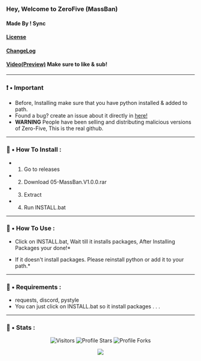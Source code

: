 ### Hey, Welcome to ZeroFive (MassBan)
#### Made By ! Sync
#### [License](https://github.com/asynncc/Zero-Five/blob/main/LICENSE)
#### [ChangeLog](https://github.com/asynncc/Zero-Five/blob/main/ChangeLog.md)
#### [Video(Preview)](https://www.youtube.com/watch?v=sXe-XKrK6wU) Make sure to like & sub!
___

### ❗ • Important
* Before, Installing make sure that you have python installed & added to path.
* Found a bug? create an issue about it directly in [here!](https://github.com/asynncc/Zero-Five/issues/new/choose)
* **WARNING** People have been selling and distributing malicious versions of Zero-Five, This is the real github. 
___

### 🎪 • How To Install : 
* 1. Go to releases
* 2. Download 05-MassBan.V1.0.0.rar
* 3. Extract 
* 4. Run INSTALL.bat
___

### 🧠 • How To Use :
* Click on INSTALL.bat, Wait till it installs packages, After Installing Packages your done!*

* If it doesn't install packages. Please reinstall python or add it to your path.*
___


### 🌱 • Requirements : 
* requests, discord, pystyle
* You can just click on INSTALL.bat so it install packages . . . 
___

### 👾 • Stats : 
<p align="center"><img src="https://gpvc.arturio.dev/asynncc" alt="Visitors"></a>
<img src="https://img.shields.io/badge/dynamic/json?&label=Total%20Stars&color=bb2527&style=flat&style=for-the-badge&query=%24.stars&url=https://api.github-star-counter.workers.dev/user/asynncc" alt="Profile Stars"></a>
<img src="https://img.shields.io/badge/dynamic/json?&label=Total%20Forks&color=bb2527&style=flat&style=for-the-badge&query=%24.forks&url=https://api.github-star-counter.workers.dev/user/asynncc" alt="Profile Forks"></a>
<p align="center">  
<img src="https://github-readme-stats.vercel.app/api?username=asynncc&show_icons=true&theme=dark&count_private=true">
</p>
